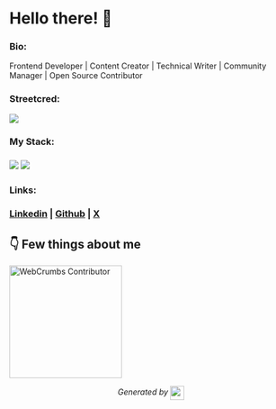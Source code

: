 
# Hello there! 👋


### Bio:

Frontend Developer | Content Creator | Technical Writer | Community Manager | Open Source Contributor
            

### Streetcred:

<a href="https://www.tublian.com/profile/Blossomeze?ss=true"><img src="https://t74hnvwwsd.execute-api.us-east-1.amazonaws.com/dev/ft/profile/streetcred/badge/Blossomeze?type=without_score"></a>

### My Stack:

### <img src="https://t74hnvwwsd.execute-api.us-east-1.amazonaws.com/dev/ft/profile/streetcred/github/tag/JavaScript"/> <img src="https://t74hnvwwsd.execute-api.us-east-1.amazonaws.com/dev/ft/profile/streetcred/github/tag/Frontend"/>

### 

### 

### Links:

### <a href="https://www.linkedin.com/in/blossom-eze-76146923a">Linkedin</a> | <a href="https://www.github.com/Blossomeze">Github</a> | <a href="https://x.com/Blossomeze_">X</a>

## 👇 Few things about me


<div>
      <a href="https://github.com/webcrumbs-community/webcrumbs">
  <img
    src="https://github.com/webcrumbs-community/webcrumbs/blob/main/src/img/contributor-badge.png"
    alt="WebCrumbs Contributor"
    width="200px"
  />
</a>      
</div>




<p align="center">
<i>Generated by <a href="https://www.tublian.com/"><img src="https://tublian-newsletter-assets.s3.amazonaws.com/just-logo.png" width="25" style="vertical-align: middle"/></i>
</p>
